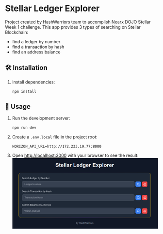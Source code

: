 # Stellar Ledger Explorer
Project created by HashWarriors team to accomplish Nearx DOJO Stellar Week 1 challenge.
This app provides 3 types of searching on Stellar Blockchain:
- find a ledger by number
- find a transaction by hash
- find an address balance

## 🛠️ Installation
1. Install dependencies:
   ```bash
   npm install
   ```

## 🚀 Usage
1. Run the development server:
    ```bash
    npm run dev
    ```

2. Create a `.env.local` file in the project root:
    ```env
    HORIZON_API_URL=http://172.233.19.77:8000
    ```

2. Open [http://localhost:3000](http://localhost:3000) with your browser to see the result:
    ![Ledger Explorer screenshot](public/ledger-explorer.png)